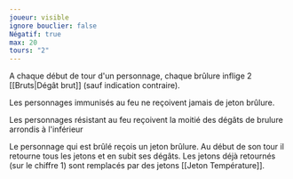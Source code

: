 ```yaml
---
joueur: visible
ignore bouclier: false
Négatif: true
max: 20
tours: "2"
---
```

A chaque début de tour d'un personnage, chaque brûlure inflige 2 [[Bruts|Dégât brut]] (sauf indication contraire).

Les personnages immunisés au feu ne reçoivent jamais de jeton brûlure.

Les personnages résistant au feu reçoivent la moitié des dégâts de brulure arrondis à l'inférieur

Le personnage qui est brûlé reçois un jeton brûlure. Au début de son tour il retourne tous les jetons et en subit ses dégâts. Les jetons déjà retournés (sur le chiffre 1) sont remplacés par des jetons [[Jeton Température]].